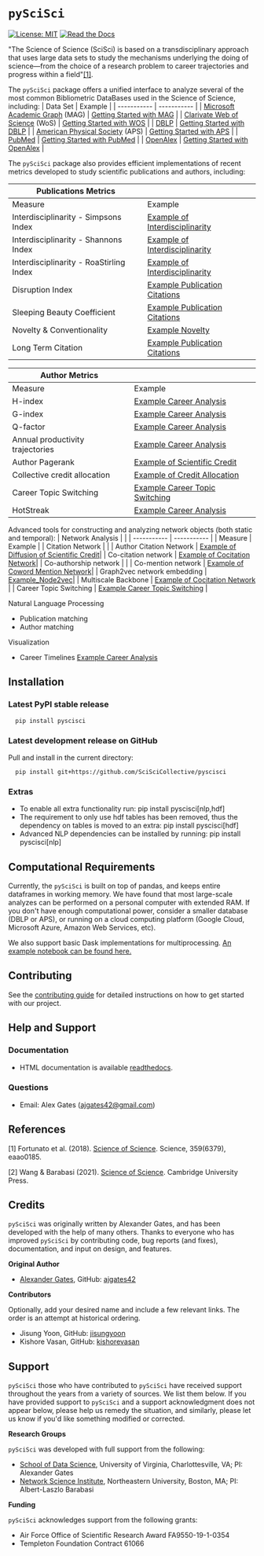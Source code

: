 # ``pySciSci``
[![License: MIT](https://img.shields.io/badge/license-MIT-blue.svg)](https://github.com/SciSciCollective/pyscisci/blob/master/LICENSE)
[![Read the Docs](https://readthedocs.org/projects/pyscisci/badge/?version=latest)](https://pyscisci.readthedocs.io/en/latest/?badge=latest)

"The Science of Science (SciSci) is based on a transdisciplinary approach that uses large data sets to study the mechanisms underlying the doing of science—from the choice of a research problem to career trajectories and progress within a field"[[1]](#1).

The ``pySciSci`` package offers a unified interface to analyze several of the most common Bibliometric DataBases used in the Science of Science, including:
| Data Set      | Example |
| ----------- | ----------- |
| [Microsoft Academic Graph](https://docs.microsoft.com/en-us/academic-services/graph/) (MAG)      | [Getting Started with MAG](/examples/Getting_Started/Getting%20Started%20with%20MAG.ipynb)       |
| [Clarivate Web of Science](https://clarivate.com/webofsciencegroup/solutions/web-of-science/) (WoS)   | [Getting Started with WOS](/examples/Getting_Started/Getting%20Started%20with%20WOS.ipynb)        |
| [DBLP](https://dblp.uni-trier.de) | [Getting Started with DBLP](/examples/Getting_Started/Getting%20Started%20with%20DBLP.ipynb) |
| [American Physical Society](https://journals.aps.org/datasets) (APS) | [Getting Started with APS](/examples/Getting_Started/Getting%20Started%20with%20APS.ipynb) |
| [PubMed](https://www.nlm.nih.gov/databases/download/pubmed_medline.html) | [Getting Started with PubMed](/examples/Getting_Started/Getting%20Started%20with%20PubMed.ipynb) |
| [OpenAlex](https://openalex.org/) | [Getting Started with OpenAlex](/examples/Getting_Started/Getting%20Started%20with%20OpenAlex.ipynb) |


The ``pySciSci`` package also provides efficient implementations of recent metrics developed to study scientific publications and authors, including:

| Publications Metrics |    |
| ----------- | ----------- |
| Measure | Example |
| Interdisciplinarity - Simpsons Index |  [Example of Interdisciplinarity](/examples/Method_Examples/Example%20of%20Interdisciplinarity.ipynb)|
| Interdisciplinarity - Shannons Index | [Example of Interdisciplinarity](/examples/Method_Examples/Example%20of%20Interdisciplinarity.ipynb) |
| Interdisciplinarity - RoaStirling Index | [Example of Interdisciplinarity](/examples/Method_Examples/Example%20of%20Interdisciplinarity.ipynb) |
| Disruption Index | [Example Publication Citations](/examples/Method_Examples/Example%20Publication%20Citations.ipynb) |
| Sleeping Beauty Coefficient | [Example Publication Citations](/examples/Method_Examples/Example%20Publication%20Citations.ipynb) |
| Novelty & Conventionality | [Example Novelty](/examples/Method_Examples/Example%20Novelty.ipynb) |
| Long Term Citation | [Example Publication Citations](/examples/Method_Examples/Example%20Publication%20Citations.ipynb) |

| Author Metrics |    |
| ----------- | ----------- |
| Measure | Example |
| H-index | [Example Career Analysis](/examples/Method_Examples/Example%20Career%20Analysis.ipynb) |
| G-index | [Example Career Analysis](/examples/Method_Examples/Example%20Career%20Analysis.ipynb) |
| Q-factor | [Example Career Analysis](/examples/Method_Examples/Example%20Career%20Analysis.ipynb) |
| Annual productivity trajectories |[Example Career Analysis](/examples/Method_Examples/Example%20Career%20Analysis.ipynb) |
| Author Pagerank | [Example of Scientific Credit](/examples/Network_Examples/Example%20of%20Diffusion%20of%20Scientific%20Credit.ipynb) |
| Collective credit allocation | [Example of Credit Allocation](/examples/Method_Examples/Example%20of%20Credit%20Allocation.ipynb)|
| Career Topic Switching | [Example Career Topic Switching](/examples/Method_Examples/Example%20Career%20Topic%20Switching.ipynb) |
| HotStreak | [Example Career Analysis](/examples/Method_Examples/Example%20Career%20Analysis.ipynb) |

Advanced tools for constructing and analyzing network objects (both static and temporal):
| Network Analysis |    |
| ----------- | ----------- |
| Measure | Example |
| Citation Network | |
| Author Citation Network | [Example of Diffusion of Scientific Credit](https://github.com/SciSciCollective/pyscisci/blob/master/examples/Network_Examples/Example%20of%20Diffusion%20of%20Scientific%20Credit.ipynb)|
| Co-citation network | [Example of Cocitation Network](https://github.com/SciSciCollective/pyscisci/blob/master/examples/Network_Examples/Example%20of%20Cocitation%20Network.ipynb)|
| Co-authorship network | |
| Co-mention network | [Example of Coword Mention Network](https://github.com/SciSciCollective/pyscisci/blob/master/examples/NLP_Examples/Example%20of%20Coword%20Mention%20Network.ipynb)|
| Graph2vec network embedding | [Example_Node2vec](https://github.com/SciSciCollective/pyscisci/blob/master/examples/NLP_Examples/Example_Node2vec%20(umap%2Csem_axis).ipynb)|
| Multiscale Backbone | [Example of Cocitation Network](https://github.com/SciSciCollective/pyscisci/blob/master/examples/Network_Examples/Example%20of%20Cocitation%20Network.ipynb) |
| Career Topic Switching | [Example Career Topic Switching](/examples/Method_Examples/Example%20Career%20Topic%20Switching.ipynb) |

Natural Language Processing
- Publication matching
- Author matching

Visualization
- Career Timelines [Example Career Analysis](/examples/Method_Examples/Example%20Career%20Analysis.ipynb)


## Installation

### Latest PyPI stable release
```
  pip install pyscisci
```

### Latest development release on GitHub

Pull and install in the current directory:

```
  pip install git+https://github.com/SciSciCollective/pyscisci
```

### Extras
- To enable all extra functionality run: pip install pyscisci[nlp,hdf]
- The requirement to only use hdf tables has been removed, thus the dependency on tables is moved to an extra: pip install pyscisci[hdf]
- Advanced NLP dependencies can be installed by running: pip install pyscisci[nlp]

## Computational Requirements

Currently, the ``pySciSci`` is built on top of pandas, and keeps entire dataframes in working memory.  We have found that most large-scale analyzes 
can be performed on a personal computer with extended RAM.  If you don't have enough computational power, consider a smaller database (DBLP or APS), or running on a cloud computing platform (Google Cloud, Microsoft Azure, Amazon Web Services, etc).

We also support basic Dask implementations for multiprocessing.  [An example notebook can be found here.](/examples/Getting_Started/Getting%20Started%20with%20a%20Dask%20Example.ipynb)

## Contributing
See the [contributing guide](/CONTRIBUTING.md) for detailed instructions on how to get started with our project.

## Help and Support

### Documentation
 - HTML documentation is available [readthedocs](https://pyscisci.readthedocs.io/en/latest/).

### Questions
 - Email: Alex Gates (ajgates42@gmail.com)

 
## References

<a id="1">[1]</a>
Fortunato et al. (2018).
[Science of Science](https://science.sciencemag.org/content/359/6379/eaao0185).
Science, 359(6379), eaao0185.

<a id="2">[2]</a>
Wang & Barabasi (2021).
[Science of Science](https://science.sciencemag.org/content/359/6379/eaao0185).
Cambridge University Press.


## Credits

``pySciSci`` was originally written by Alexander Gates, and has been developed
with the help of many others. Thanks to everyone who has improved ``pySciSci`` by contributing code, bug reports (and fixes), documentation, and input on design, and features.


**Original Author**

- [Alexander Gates](https://alexandergates.net/), GitHub: [ajgates42](https://github.com/ajgates42)


**Contributors**

Optionally, add your desired name and include a few relevant links. The order
is an attempt at historical ordering.

- Jisung Yoon, GitHub: [jisungyoon](https://github.com/jisungyoon)
- Kishore Vasan, GitHub: [kishorevasan](https://github.com/kishorevasan)

Support
-------

``pySciSci`` those who have contributed to ``pySciSci`` have received
support throughout the years from a variety of sources.  We list them below.
If you have provided support to ``pySciSci`` and a support acknowledgment does
not appear below, please help us remedy the situation, and similarly, please
let us know if you'd like something modified or corrected.

**Research Groups**

``pySciSci`` was developed with full support from the following:

- [School of Data Science](https://datascience.virginia.edu/), University of Virginia, Charlottesville, VA; PI: Alexander Gates
- [Network Science Institute](https://www.networkscienceinstitute.org), Northeastern University, Boston, MA; PI: Albert-Laszlo Barabasi

**Funding**

``pySciSci`` acknowledges support from the following grants:

- Air Force Office of Scientific Research Award FA9550-19-1-0354
- Templeton Foundation Contract 61066


